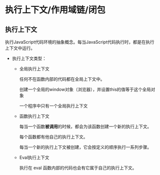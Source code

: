 # 执行上下文/作用域链/闭包

## 执行上下文
执行JavaScript代码环境的抽象概念。每当JavaScript代码执行时，都是在执行上下文中运行。

- 执行上下文类型：
   - 全局执行上下文

     任何不在函数内部的代码都在全局上下文中。
     
     创建一个全局的window对象（浏览器），并设置this的值等于这个全局对象
     
     一个程序中只有一个全局执行上下文
     
   - 函数执行上下文

     每当一个函数<kbd>**被调用**</kbd>的时候，都会为该函数创建一个新的执行上下文。
     
     每个函数都有他自己的执行上下文。
     
     每当一个新的执行上下文被创建，它会按定义的顺序执行一系列步骤。
     
   - Eval执行上下文

     执行在 eval 函数内部的代码也会有它属于自己的执行上下文。

